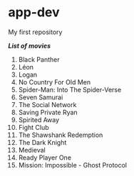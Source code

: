 # app-dev
My first repository

***List of movies***
1. Black Panther
2. Léon
3. Logan
4. No Country For Old Men
5. Spider-Man: Into The Spider-Verse
6. Seven Samurai
7. The Social Network
8. Saving Private Ryan
9. Spirited Away
10. Fight Club
11. The Shawshank Redemption
12. The Dark Knight
13. Medieval
14. Ready Player One
15. Mission: Impossible - Ghost Protocol
